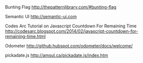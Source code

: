 Bunting Flag
http://thepatternlibrary.com/#bunting-flag

Semantic UI
http://semantic-ui.com

Codes Arc Tutorial on Javascript Countdown For Remaining Time
http://codesarc.blogspot.com/2014/02/javascript-countdown-for-remaining-time.html

Odometer
http://github.hubspot.com/odometer/docs/welcome/

pickadate.js
http://amsul.ca/pickadate.js/index.htm